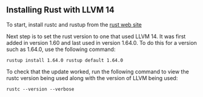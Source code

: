 ## Installing Rust with LLVM 14

To start, install rustc and rustup from the [rust web site](https://www.rust-lang.org/tools/install)

Next step is to set the rust version to one that used LLVM 14. It was first added in version 1.60 and last used in version 1.64.0. To do this for a version such as 1.64.0, use the following command:

`
rustup install 1.64.0
rustup default 1.64.0
`

To check that the update worked, run the following command to view the rustc version being used along with the version of LLVM being used:

`
rustc --version --verbose
`


